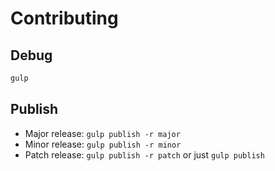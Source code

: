 # Contributing

## Debug

```bash
gulp
```

## Publish

- Major release: `gulp publish -r major`
- Minor release: `gulp publish -r minor`
- Patch release: `gulp publish -r patch` or just `gulp publish`
